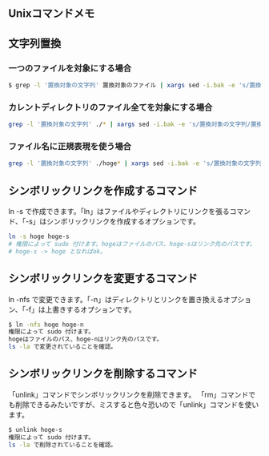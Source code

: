 ## Unixコマンドメモ
## 文字列置換
### 一つのファイルを対象にする場合

``` bash
$ grep -l '置換対象の文字列' 置換対象のファイル | xargs sed -i.bak -e 's/置換対象の文字列/置換後の文字列/g'
```

### カレントディレクトリのファイル全てを対象にする場合

``` bash
grep -l '置換対象の文字列' ./* | xargs sed -i.bak -e 's/置換対象の文字列/置換後の文字列/g'
```

### ファイル名に正規表現を使う場合
``` bash
grep -l '置換対象の文字列' ./hoge* | xargs sed -i.bak -e 's/置換対象の文字列/置換後の文字列/g'
```

## シンボリックリンクを作成するコマンド

ln -s で作成できます。「ln」はファイルやディレクトリにリンクを張るコマンド、「-s」はシンボリックリンクを作成するオプションです。

```bash
ln -s hoge hoge-s
# 権限によって sudo 付けます。hogeはファイルのパス、hoge-sはリンク先のパスです。
# hoge-s -> hoge となればok。
```

## シンボリックリンクを変更するコマンド

ln -nfs で変更できます。「-n」はディレクトリとリンクを置き換えるオプション、「-f」は上書きするオプションです。

```bash
$ ln -nfs hoge hoge-n
権限によって sudo 付けます。
hogeはファイルのパス、hoge-nはリンク先のパスです。
ls -la で変更されていることを確認。
```

## シンボリックリンクを削除するコマンド

「unlink」コマンドでシンボリックリンクを削除できます。
「rm」コマンドでも削除できるみたいですが、ミスすると色々恐いので「unlink」コマンドを使います。

```bash
$ unlink hoge-s
権限によって sudo 付けます。
ls -la で削除されていることを確認。
```
